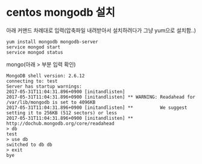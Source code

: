 # centos mongodb 설치



아래 커맨드 차례대로 입력(압축파일 내려받아서 설치하려다가 그냥 yum으로 설치함..)

```shell
yum install mongodb mongodb-server
service mongod start
service mongod status
```

mongo(아래 > 부분 입력 확인)

```shell
MongoDB shell version: 2.6.12
connecting to: test
Server has startup warnings: 
2017-05-31T11:04:31.896+0900 [initandlisten] 
2017-05-31T11:04:31.896+0900 [initandlisten] ** WARNING: Readahead for /var/lib/mongodb is set to 4096KB
2017-05-31T11:04:31.896+0900 [initandlisten] **          We suggest setting it to 256KB (512 sectors) or less
2017-05-31T11:04:31.896+0900 [initandlisten] **          http://dochub.mongodb.org/core/readahead
> db
test
> use db
switched to db db
> exit
bye
```

